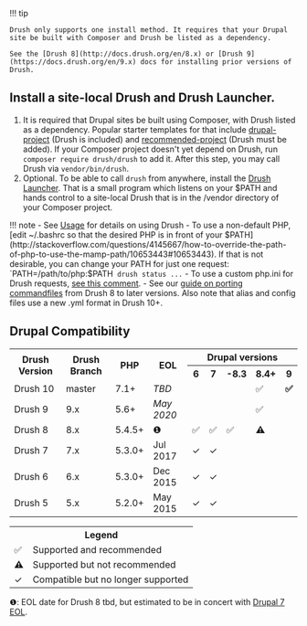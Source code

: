 !!! tip

    Drush only supports one install method. It requires that your Drupal site be built with Composer and Drush be listed as a dependency. 
    
    See the [Drush 8](http://docs.drush.org/en/8.x) or [Drush 9](https://docs.drush.org/en/9.x) docs for installing prior versions of Drush.

Install a site-local Drush and Drush Launcher.
-----------------
1. It is required that Drupal sites be built using Composer, with Drush listed as a dependency. Popular starter templates for that include [drupal-project](https://github.com/drupal-composer/drupal-project) (Drush is included) and [recommended-project](https://www.drupal.org/docs/develop/using-composer/using-composer-to-install-drupal-and-manage-dependencies) (Drush must be added). If your Composer project doesn't yet depend on Drush, run `composer require drush/drush` to add it. After this step, you may call Drush via `vendor/bin/drush`.
1. Optional. To be able to call `drush` from anywhere, install the [Drush Launcher](https://github.com/drush-ops/drush-launcher). That is a small program which listens on your $PATH and hands control to a site-local Drush that is in the /vendor directory of your Composer project.


!!! note
    - See [Usage](usage.md) for details on using Drush 
    - To use a non-default PHP, [edit ~/.bashrc so that the desired PHP is in front of your $PATH](http://stackoverflow.com/questions/4145667/how-to-override-the-path-of-php-to-use-the-mamp-path/10653443#10653443). If that is not desirable, you can change your PATH for just one request: `PATH=/path/to/php:$PATH` drush status ...`
    - To use a custom php.ini for Drush requests, [see this comment](https://github.com/drush-ops/drush/issues/3294#issuecomment-370201342). 
    - See our [guide on porting commandfiles](https://weitzman.github.io/blog/port-to-drush9) from Drush 8 to later versions. Also note that alias and config files use a new .yml format in Drush 10+.

Drupal Compatibility
-----------------
<table>
  <tr>
    <th rowspan="2"> Drush Version </th> 
    <th rowspan="2"> Drush Branch </th>
    <th rowspan="2"> PHP </th>
    <th rowspan="2"> EOL </th>
    <th colspan="5"> Drupal versions </th>
  </tr>
    <th>6</th> <th>7</th> <th>-8.3</th> <th>8.4+</th> <th>9</th>
  </tr>
  <tr>
    <td> Drush 10 </td>
    <td> master </td>
    <td> 7.1+ </td>
    <!-- Released Oct 2019 -->
    <td> <i>TBD</i> </td>
    <td></td> <td></td> <td></td> <td>✅</td> <td><b>✅</b></td>
  </tr>
  <tr>
    <td> Drush 9 </td>
    <td> 9.x </td>
    <td> 5.6+ </td>
    <!-- Released Jan 2018 -->
    <td> <i>May 2020</i> </td>
    <td></td> <td></td> <td></td> <td>✅</td> <td></td>
  </tr>
  <tr>
    <td> Drush 8 </td>
    <td> 8.x </td>
    <td> 5.4.5+ </td>
    <!-- Released Nov 2015 -->
    <td> ❶ </td>
    <td>✅</td> <td>✅</td> <td>✅</td> <td><b>⚠️</b></td> <td></td>
  </tr>
  <tr>
    <td> Drush 7 </td>
    <td> 7.x </td>
    <td> 5.3.0+ </td>
    <!-- Released May 2015 -->
    <td> Jul 2017 </td>
    <td>✓</td> <td>✓</td> <td></td> <td></td> <td></td>
  </tr>
  <tr>
    <td> Drush 6 </td>
    <td> 6.x </td>
    <td> 5.3.0+ </td>
    <!-- Released Aug 2013 -->
    <td> Dec 2015 </td>
    <td>✓</td> <td>✓</td> <td></td> <td></td> <td></td>
  </tr>
  <tr>
    <td> Drush 5 </td>
    <td> 5.x </td>
    <td> 5.2.0+ </td>
    <!-- Released March 2012 -->
    <td> May 2015 </td>
    <td>✓</td> <td>✓</td> <td></td> <td></td> <td></td>
  </tr>
</table>

<table>
    <tr>
        <th colspan="2">Legend</th>
    </tr>
    <tr>
        <td>✅</td> <td>Supported and recommended</td>
    </tr>
    <tr>
        <td><b>⚠️</b></td> <td>Supported but not recommended</td>
    </tr>
    <tr>
        <td>✓</td> <td>Compatible but no longer supported</td>
    </tr>
    
</table>

❶: EOL date for Drush 8 tbd, but estimated to be in concert with <a href="https://www.drupal.org/psa-2019-02-25">Drupal 7 EOL</a>.</td>
